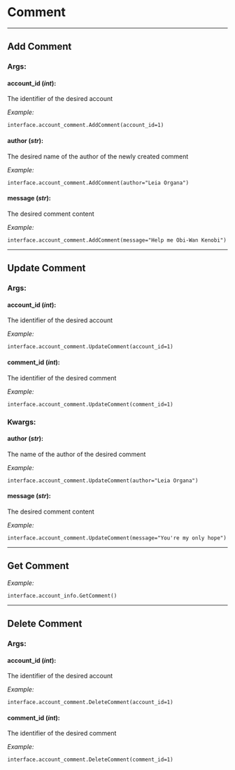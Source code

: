 # Comment

----

## Add Comment

### **Args:**

#### account_id (*int*):

  The identifier of the desired account
  
  *Example:*
  
	interface.account_comment.AddComment(account_id=1)

#### author (*str*):

  The desired name of the author of the newly created comment
  
  *Example:*
  
	interface.account_comment.AddComment(author="Leia Organa")

#### message (*str*):

  The desired comment content
  
  *Example:*
  
	interface.account_comment.AddComment(message="Help me Obi-Wan Kenobi")

----

## Update Comment

### **Args:**

#### account_id (*int*):

  The identifier of the desired account
  
  *Example:*
  
	interface.account_comment.UpdateComment(account_id=1)

#### comment_id (*int*):

  The identifier of the desired comment
  
  *Example:*
  
	interface.account_comment.UpdateComment(comment_id=1)

### **Kwargs:**

#### author (*str*):

  The name of the author of the desired comment
  
  *Example:*
  
	interface.account_comment.UpdateComment(author="Leia Organa")

#### message (*str*):

  The desired comment content
  
  *Example:*
  
	interface.account_comment.UpdateComment(message="You're my only hope")

----

## Get Comment

  *Example:*
  
	interface.account_info.GetComment()

----

## Delete Comment

### **Args:**

#### account_id (*int*):

  The identifier of the desired account
  
  *Example:*
  
	interface.account_comment.DeleteComment(account_id=1)

#### comment_id (*int*):

  The identifier of the desired comment
  
  *Example:*
  
	interface.account_comment.DeleteComment(comment_id=1)
